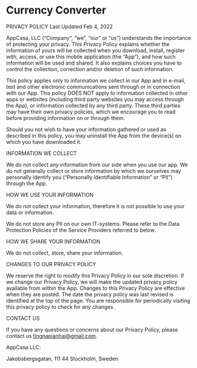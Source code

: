 # Currency Converter

PRIVACY POLICY 
Last Updated Feb 4, 2022 

AppCasa, LLC (“Company“, “we”, “our” or “us”) understands the importance of protecting your privacy. This Privacy Policy explains whether the information of yours will be collected when you download, install, register with, access, or use this mobile application (the “App”), and how such information will be used and shared. It also explains choices you have to control the collection, correction and/or deletion of such information. 

This policy applies only to information we collect in our App and in e-mail, text and other electronic communications sent through or in connection with our App. This policy DOES NOT apply to information collected in other apps or websites (including third party websites you may access through the App), or information collected by any third party. These third parties may have their own privacy policies, which we encourage you to read before providing information on or through them. 

Should you not wish to have your information gathered or used as described in this policy, you may uninstall the App from the device(s) on which you have downloaded it. 

INFORMATION WE COLLECT 

We do not collect any information from our side when you use our app. We do not generally collect or store information by which we ourselves may personally identify you (“Personally Identifiable Information” or “PII”) through the App.

HOW WE USE YOUR INFORMATION 

We do not collect your information, therefore it is not possible to use your data or information.

We do not store any PII on our own IT-systems. Please refer to the Data Protection Policies of the Service Providers referred to below. 

HOW WE SHARE YOUR INFORMATION 

We do not collect, store, share your information.

CHANGES TO OUR PRIVACY POLICY 

We reserve the right to modify this Privacy Policy in our sole discretion. If we change our Privacy Policy, we will make the updated privacy policy available from within the App. Changes to this Privacy Policy are effective when they are posted. The date the privacy policy was last revised is identified at the top of the page. You are responsible for periodically visiting this privacy policy to check for any changes. 

CONTACT US 

If you have any questions or concerns about our Privacy Policy, please contact us tingnapianhai@gmail.com. 

AppCasa LLC: 

Jakobsbergsgatan, 111 44 Stockholm, Sweden
